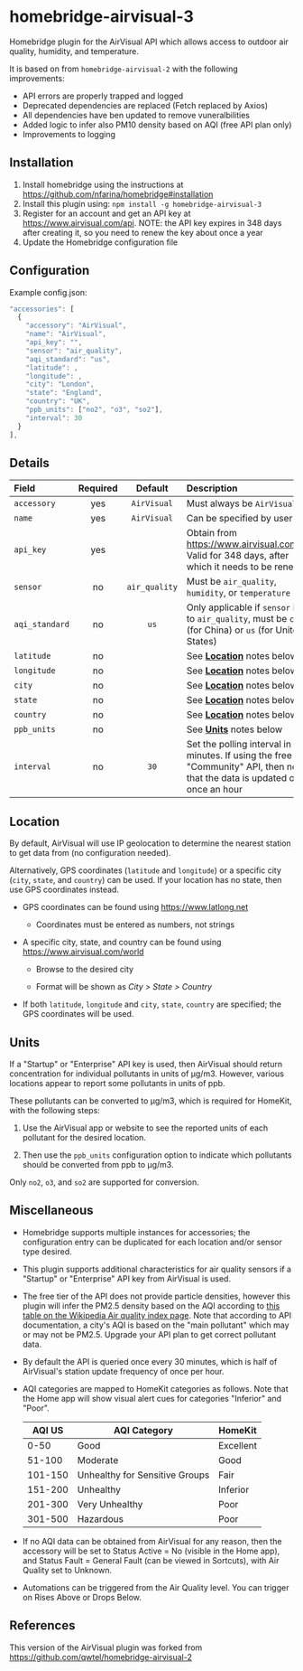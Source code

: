 # homebridge-airvisual-3

Homebridge plugin for the AirVisual API which allows access to outdoor air quality, humidity, and temperature.

It is based on from `homebridge-airvisual-2` with the following improvements:

* API errors are properly trapped and logged
* Deprecated dependencies are replaced (Fetch replaced by Axios)
* All dependencies have ben updated to remove vuneralbilities
* Added logic to infer also PM10 density based on AQI (free API plan only)
* Improvements to logging

## Installation

1. Install homebridge using the instructions at https://github.com/nfarina/homebridge#installation
2. Install this plugin using: `npm install -g homebridge-airvisual-3`
3. Register for an account and get an API key at https://www.airvisual.com/api. NOTE: the API key expires in 348 days after creating it, so you need to renew the key about once a year
4. Update the Homebridge configuration file

## Configuration

Example config.json:

```js
"accessories": [
  {
    "accessory": "AirVisual",
    "name": "AirVisual",
    "api_key": "",
    "sensor": "air_quality",
    "aqi_standard": "us",
    "latitude": ,
    "longitude": ,
    "city": "London",
    "state": "England",
    "country": "UK",
    "ppb_units": ["no2", "o3", "so2"],
    "interval": 30
  }
],
```

## Details

Field | Required | Default | Description
:--- | :---: | :---: | :---
`accessory` | yes | `AirVisual` | Must always be `AirVisual`
`name` | yes | `AirVisual` | Can be specified by user
`api_key` | yes | | Obtain from https://www.airvisual.com/api. Valid for 348 days, after which it needs to be renewed.
`sensor` | no | `air_quality` | Must be `air_quality`, `humidity`, or `temperature`
`aqi_standard` | no | `us` | Only applicable if `sensor` is set to `air_quality`, must be `cn` (for China) or `us` (for United States) 
`latitude` | no | | See [**Location**](#location) notes below
`longitude` | no | | See [**Location**](#location) notes below
`city` | no | | See [**Location**](#location) notes below
`state` | no | | See [**Location**](#location) notes below
`country` | no | | See [**Location**](#location) notes below
`ppb_units` | no | | See [**Units**](#units) notes below
`interval` | no | `30` | Set the polling interval in minutes. If using the free "Community" API, then note that the data is updated only once an hour

## Location

By default, AirVisual will use IP geolocation to determine the nearest station to get data from (no configuration needed).

Alternatively, GPS coordinates (`latitude` and `longitude`) or a specific city (`city`, `state`, and `country`) can be used. If your location has no state, then use GPS coordinates instead.

* GPS coordinates can be found using https://www.latlong.net

  * Coordinates must be entered as numbers, not strings

* A specific city, state, and country can be found using https://www.airvisual.com/world

  * Browse to the desired city

  * Format will be shown as *City > State > Country*

* If both `latitude`, `longitude` and `city`, `state`, `country` are specified; the GPS coordinates will be used.

## Units

If a "Startup" or "Enterprise" API key is used, then AirVisual should return concentration for individual pollutants in units of µg/m3. However, various locations appear to report some pollutants in units of ppb.

These pollutants can be converted to µg/m3, which is required for HomeKit, with the following steps:

1. Use the AirVisual app or website to see the reported units of each pollutant for the desired location.

2. Then use the `ppb_units` configuration option to indicate which pollutants should be converted from ppb to µg/m3.

Only `no2`, `o3`, and `so2` are supported for conversion.

## Miscellaneous

* Homebridge supports multiple instances for accessories; the configuration entry can be duplicated for each location and/or sensor type desired.

* This plugin supports additional characteristics for air quality sensors if a "Startup" or "Enterprise" API key from AirVisual is used.

* The free tier of the API does not provide particle densities, however this plugin will infer the PM2.5 density based on the AQI according to [this table on the Wikipedia Air quality index page](https://en.wikipedia.org/wiki/Air_quality_index#Computing_the_AQI).
  Note that according to API documentation, a city's AQI is based on the "main pollutant" which may or may not be PM2.5. Upgrade your API plan to get correct pollutant data.

* By default the API is queried once every 30 minutes, which is half of AirVisual's station update frequency of once per hour.

* AQI categories are mapped to HomeKit categories as follows. Note that the Home app will show visual alert cues for categories "Inferior" and "Poor".

  AQI US  | AQI Category                   | HomeKit
  --------|--------------------------------|-----------
  0-50    | Good                           | Excellent
  51-100  | Moderate                       | Good
  101-150 | Unhealthy for Sensitive Groups | Fair
  151-200 | Unhealthy                      | Inferior
  201-300 | Very Unhealthy                 | Poor
  301-500 | Hazardous                      | Poor


* If no AQI data can be obtained from AirVisual for any reason, then the accessory will be set to Status Active = No (visible in the Home app), and Status Fault = General Fault (can be viewed in Sortcuts), with Air Quality set to Unknown.

* Automations can be triggered from the Air Quality level. You can trigger on Rises Above or Drops Below.

## References
This version of the AirVisual plugin was forked from https://github.com/qwtel/homebridge-airvisual-2
